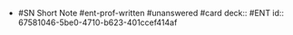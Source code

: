 - #SN Short Note #ent-prof-written #unanswered #card
  deck:: #ENT
  id:: 67581046-5be0-4710-b623-401ccef414af
